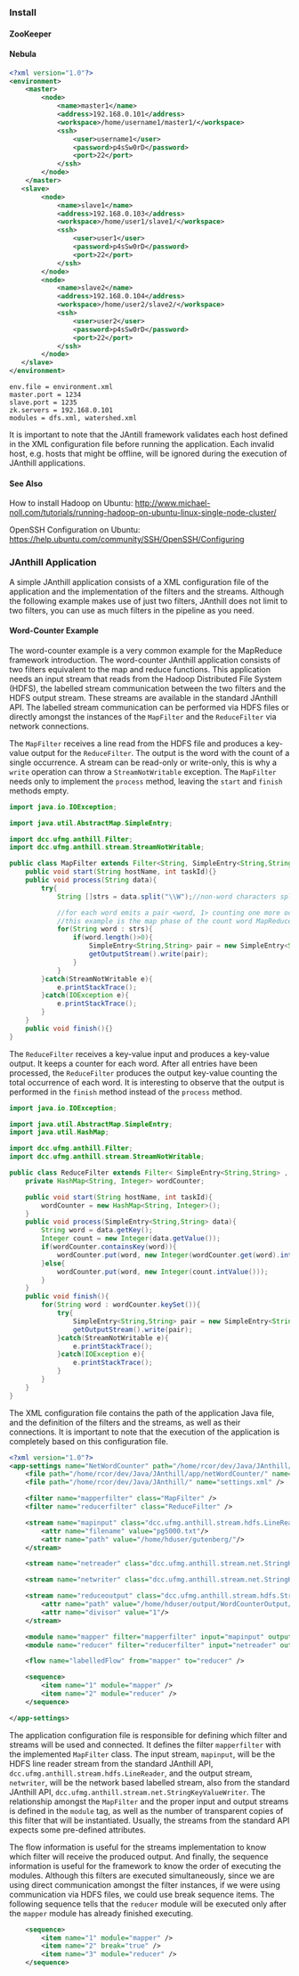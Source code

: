 ### Install

#### ZooKeeper

#### Nebula


```xml
<?xml version="1.0"?>
<environment>
	<master>
		<node>
			<name>master1</name>
			<address>192.168.0.101</address>
			<workspace>/home/username1/master1/</workspace>
			<ssh>
				<user>username1</user>
				<password>p4sSw0rD</password>
				<port>22</port>
			</ssh>
		</node>
	</master>
   <slave>
		<node>
			<name>slave1</name>
			<address>192.168.0.103</address>
			<workspace>/home/user1/slave1/</workspace>
			<ssh>
				<user>user1</user>
				<password>p4sSw0rD</password>
				<port>22</port>
			</ssh>
		</node>
		<node>
			<name>slave2</name>
			<address>192.168.0.104</address>
			<workspace>/home/user2/slave2/</workspace>
			<ssh>
				<user>user2</user>
				<password>p4sSw0rD</password>
				<port>22</port>
			</ssh>
		</node>
   </slave>
</environment>
```

```
env.file = environment.xml
master.port = 1234
slave.port = 1235
zk.servers = 192.168.0.101
modules = dfs.xml, watershed.xml
```

It is important to note that the JAntill framework validates each host defined in the XML configuration file before running the application. Each invalid host, e.g. hosts that might be offline, will be ignored during the execution of JAnthill applications.

#### See Also

How to install Hadoop on Ubuntu: http://www.michael-noll.com/tutorials/running-hadoop-on-ubuntu-linux-single-node-cluster/

OpenSSH Configuration on Ubuntu: https://help.ubuntu.com/community/SSH/OpenSSH/Configuring

### JAnthill Application

A simple JAnthill application consists of a XML configuration file of the application and the implementation of the filters and the streams. Although the following example makes use of just two filters, JAnthill does not limit to two filters, you can use as much filters in the pipeline as you need.

#### Word-Counter Example

The word-counter example is a very common example for the MapReduce framework introduction. The word-counter JAnthill application consists of two filters equivalent to the map and reduce functions. This application needs an input stream that reads from the Hadoop Distributed File System (HDFS), the labelled stream communication between the two filters and the HDFS output stream. These streams are available in the standard JAnthill API. The labelled stream communication can be performed via HDFS files or directly amongst the instances of the `MapFilter` and the `ReduceFilter` via network connections.

The `MapFilter` receives a line read from the HDFS file and produces a key-value output for the `ReduceFilter`. The output is the word with the count of a single occurrence. A stream can be read-only or write-only, this is why a `write` operation can throw a `StreamNotWritable` exception. The `MapFilter` needs only to implement the `process` method, leaving the `start` and `finish` methods empty.

```java
import java.io.IOException;

import java.util.AbstractMap.SimpleEntry;

import dcc.ufmg.anthill.Filter;
import dcc.ufmg.anthill.stream.StreamNotWritable;

public class MapFilter extends Filter<String, SimpleEntry<String,String> >{
	public void start(String hostName, int taskId){}
	public void process(String data){
		try{
			String []strs = data.split("\\W");//non-word characters split

			//for each word emits a pair <word, 1> counting one more occurrence of the word.
			//this example is the map phase of the count word MapReduce common application
			for(String word : strs){
				if(word.length()>0){
					SimpleEntry<String,String> pair = new SimpleEntry<String,String>(word, "1");
					getOutputStream().write(pair);
				}
			}
		}catch(StreamNotWritable e){
			e.printStackTrace();
		}catch(IOException e){
			e.printStackTrace();
		}
	}
	public void finish(){}
}
```

The `ReduceFilter` receives a key-value input and produces a key-value output. It keeps a counter for each word. After all entries have been processed, the `ReduceFilter` produces the output key-value counting the total occurrence of each word. It is interesting to observe that the output is performed in the `finish` method instead of the `process` method.

```java
import java.io.IOException;

import java.util.AbstractMap.SimpleEntry;
import java.util.HashMap;

import dcc.ufmg.anthill.Filter;
import dcc.ufmg.anthill.stream.StreamNotWritable;

public class ReduceFilter extends Filter< SimpleEntry<String,String> , SimpleEntry<String,String> >{
	private HashMap<String, Integer> wordCounter;

	public void start(String hostName, int taskId){
		wordCounter = new HashMap<String, Integer>();
	}
	public void process(SimpleEntry<String,String> data){
		String word = data.getKey();
		Integer count = new Integer(data.getValue());
		if(wordCounter.containsKey(word)){
			wordCounter.put(word, new Integer(wordCounter.get(word).intValue()+count.intValue()));
		}else{
			wordCounter.put(word, new Integer(count.intValue()));
		}
	}
	public void finish(){
		for(String word : wordCounter.keySet()){
			try{
				SimpleEntry<String,String> pair = new SimpleEntry<String,String>(word, wordCounter.get(word).toString());
				getOutputStream().write(pair);
			}catch(StreamNotWritable e){
				e.printStackTrace();
			}catch(IOException e){
				e.printStackTrace();
			}
		}
	}
}
```

The XML configuration file contains the path of the application Java file, and the definition of the filters and the streams, as well as their connections. It is important to note that the execution of the application is completely based on this configuration file.

```xml
<?xml version="1.0"?>
<app-settings name="NetWordCounter" path="/home/rcor/dev/Java/JAnthill/app/netWordCounter/" file="netWordCounter.jar">
	<file path="/home/rcor/dev/Java/JAnthill/app/netWordCounter/" name="app-settings.xml" />
	<file path="/home/rcor/dev/Java/JAnthill/" name="settings.xml" />

	<filter name="mapperfilter" class="MapFilter" />
	<filter name="reducerfilter" class="ReduceFilter" />

	<stream name="mapinput" class="dcc.ufmg.anthill.stream.hdfs.LineReader">
		<attr name="filename" value="pg5000.txt"/>
		<attr name="path" value="/home/hduser/gutenberg/"/>
	</stream>

	<stream name="netreader" class="dcc.ufmg.anthill.stream.net.StringKeyValueReader" />

	<stream name="netwriter" class="dcc.ufmg.anthill.stream.net.StringKeyValueWriter" />

	<stream name="reduceoutput" class="dcc.ufmg.anthill.stream.hdfs.StringKeyValueWriter">
		<attr name="path" value="/home/hduser/output/WordCounterOutput/"/>
		<attr name="divisor" value="1"/>
	</stream>

	<module name="mapper" filter="mapperfilter" input="mapinput" output="netwriter"  instances="1" />
	<module name="reducer" filter="reducerfilter" input="netreader" output="reduceoutput"  instances="1" />

	<flow name="labelledFlow" from="mapper" to="reducer" />

	<sequence>
		<item name="1" module="mapper" />
		<item name="2" module="reducer" />
	</sequence>

</app-settings>
```

The application configuration file is responsible for defining which filter and streams will be used and connected. It defines the filter `mapperfilter` with the implemented `MapFilter` class. The input stream, `mapinput`, will be the HDFS line reader stream from the standard JAnthill API, `dcc.ufmg.anthill.stream.hdfs.LineReader`, and the output stream, `netwriter`, will be the network based labelled stream, also from the standard JAnthill API, `dcc.ufmg.anthill.stream.net.StringKeyValueWriter`.
The relationship amongst the `MapFilter` and the proper input and output streams is defined in the `module` tag, as well as the number of transparent copies of this filter that will be instantiated. 
Usually, the streams from the standard API expects some pre-defined attributes.

The flow information is useful for the streams implementation to know which filter will receive the produced output. And finally, the sequence information is useful for the framework to know the order of executing the modules. Although this filters are executed simultaneously, since we are using direct communication amongst the filter instances, if we were using communication via HDFS files, we could use break sequence items. The following sequence tells that the `reducer` module will be executed only after the `mapper` module has already finished executing.

```xml
	<sequence>
		<item name="1" module="mapper" />
		<item name="2" break="true" />
		<item name="3" module="reducer" />
	</sequence>
```

